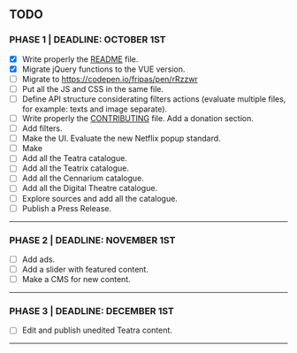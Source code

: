 ## TODO

### PHASE 1 | DEADLINE: OCTOBER 1ST

- [x] Write properly the [README](/README.md) file.
- [x] Migrate jQuery functions to the VUE version.
- [ ] Migrate to https://codepen.io/fripas/pen/rRzzwr
- [ ] Put all the JS and CSS in the same file.
- [ ] Define API structure considerating filters actions (evaluate multiple files, for example: texts and image separate).
- [ ] Write properly the [CONTRIBUTING](/CONTRIBUTING.md) file. Add a donation section.
- [ ] Add filters.
- [ ] Make the UI. Evaluate the new Netflix popup standard.
- [ ] Make
- [ ] Add all the Teatra catalogue.
- [ ] Add all the Teatrix catalogue.
- [ ] Add all the Cennarium catalogue.
- [ ] Add all the Digital Theatre catalogue.
- [ ] Explore sources and add all the catalogue.
- [ ] Publish a Press Release.

---

### PHASE 2 | DEADLINE: NOVEMBER 1ST

- [ ] Add ads.
- [ ] Add a slider with featured content.
- [ ] Make a CMS for new content.

---

### PHASE 3 | DEADLINE: DECEMBER 1ST

- [ ] Edit and publish unedited Teatra content.

---
